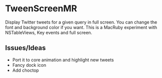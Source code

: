 # TweenScreenMR

Display Twitter tweets for a given query in full screen. You can change the font and background color if you want. This is a MacRuby experiment with NSTableViews, Key events and full screen.

## Issues/Ideas

* Port it to core animation and highlight new tweets
* Fancy dock icon
* Add choctop
